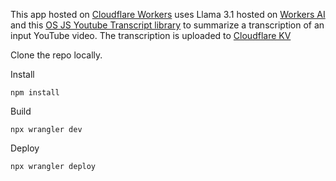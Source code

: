 This app hosted on [Cloudflare Workers](https://workers.cloudflare.com/) uses Llama 3.1 hosted on [Workers AI](https://ai.cloudflare.com) and this [OS JS Youtube Transcript library](https://github.com/Kakulukian/youtube-transcript) to summarize a transcription of an input YouTube video. The transcription is uploaded to [Cloudflare KV](https://developers.cloudflare.com/kv/get-started/) 

Clone the repo locally.

Install

```
npm install
```

Build

```
npx wrangler dev
```

Deploy

```
npx wrangler deploy
```
